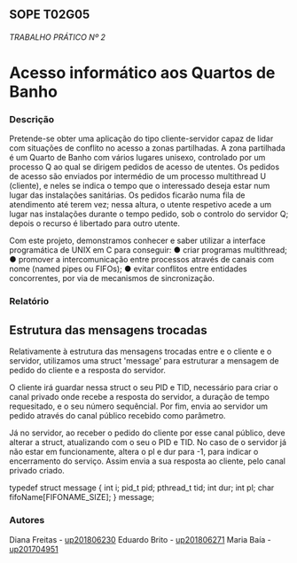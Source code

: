 SOPE T02G05
----------

###### TRABALHO PRÁTICO Nº 2
# Acesso informático aos Quartos de Banho

### Descrição
Pretende-se obter uma aplicação do tipo cliente-servidor capaz de lidar com situações de conflito no acesso a zonas partilhadas. A zona partilhada é um Quarto de Banho com vários lugares unisexo, controlado por um processo Q ao qual se dirigem pedidos de acesso de utentes. Os pedidos de acesso são enviados por intermédio de um processo multithread U (cliente), e neles se indica o tempo que o interessado deseja estar num lugar das instalações sanitárias. Os pedidos ficarão numa fila de atendimento até terem vez; nessa altura, o utente respetivo acede a um lugar nas instalações durante o tempo pedido, sob o controlo do servidor Q; depois o recurso é libertado para outro utente. 

Com este projeto, demonstramos conhecer e saber utilizar a interface programática de UNIX em C para conseguir:
● criar programas multithread;
● promover a intercomunicação entre processos através de canais com nome (named pipes ou FIFOs);
● evitar conflitos entre entidades concorrentes, por via de mecanismos de sincronização.

### Relatório

## Estrutura das mensagens trocadas

Relativamente à estrutura das mensagens trocadas entre e o cliente e o servidor, utilizamos uma struct 'message' para estruturar a mensagem de pedido do cliente e a resposta do servidor. 

O cliente irá guardar nessa struct o seu PID e TID, necessário para criar o canal privado onde recebe a resposta do servidor, a duração de tempo requesitado, e o seu número sequêncial. Por fim, envia ao servidor um pedido através do canal público recebido como parâmetro. 

Já no servidor, ao receber o pedido do cliente por esse canal público, deve alterar a struct, atualizando com o seu o PID e TID. No caso de o servidor já não estar em funcionamente, altera o pl e dur para -1, para indicar o encerramento do serviço. Assim envia a sua resposta ao cliente, pelo canal privado criado.

typedef struct message {
    int i;
    pid_t pid;
    pthread_t tid;
    int dur;
    int pl;
    char fifoName[FIFONAME_SIZE];
} message;


### Autores

Diana Freitas - [up201806230](mailto:up201806230@fe.up.pt)
Eduardo Brito - [up201806271](mailto:up201806271@fe.up.pt)
Maria Baía - [up201704951](mailto:up201704951@fe.up.pt)